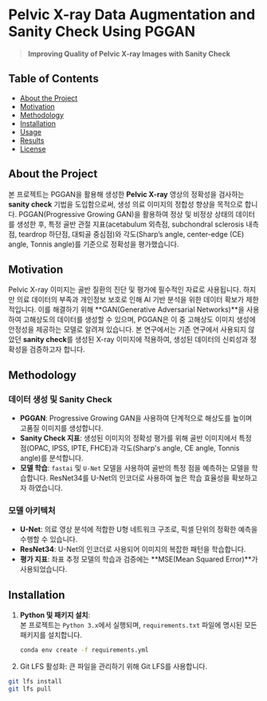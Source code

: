 # Pelvic X-ray Data Augmentation and Sanity Check Using PGGAN

> **Improving Quality of Pelvic X-ray Images with Sanity Check**

## Table of Contents
- [About the Project](#about-the-project)
- [Motivation](#motivation)
- [Methodology](#methodology)
- [Installation](#installation)
- [Usage](#usage)
- [Results](#results)
- [License](#license)

## About the Project

본 프로젝트는 PGGAN을 활용해 생성한 **Pelvic X-ray** 영상의 정확성을 검사하는 **sanity check** 기법을 도입함으로써, 생성 의료 이미지의 정합성 향상을 목적으로 합니다. PGGAN(Progressive Growing GAN)을 활용하여 정상 및 비정상 상태의 데이터를 생성한 후, 특정 골반 관절 지표(acetabulum 외측점, subchondral sclerosis 내측점, teardrop 하단점, 대퇴골 중심점)와 각도(Sharp’s angle, center-edge (CE) angle, Tonnis angle)를 기준으로 정확성을 평가했습니다.

## Motivation

Pelvic X-ray 이미지는 골반 질환의 진단 및 평가에 필수적인 자료로 사용됩니다. 하지만 의료 데이터의 부족과 개인정보 보호로 인해 AI 기반 분석을 위한 데이터 확보가 제한적입니다. 이를 해결하기 위해 **GAN(Generative Adversarial Networks)**을 사용하여 고해상도의 데이터를 생성할 수 있으며, PGGAN은 이 중 고해상도 이미지 생성에 안정성을 제공하는 모델로 알려져 있습니다. 본 연구에서는 기존 연구에서 사용되지 않았던 **sanity check**를 생성된 X-ray 이미지에 적용하여, 생성된 데이터의 신뢰성과 정확성을 검증하고자 합니다.

## Methodology

### 데이터 생성 및 Sanity Check
- **PGGAN**: Progressive Growing GAN을 사용하여 단계적으로 해상도를 높이며 고품질 이미지를 생성합니다.
- **Sanity Check 지표**: 생성된 이미지의 정확성 평가를 위해 골반 이미지에서 특정 점(OPAC, IPSS, IPTE, FHCE)과 각도(Sharp's angle, CE angle, Tonnis angle)를 분석합니다.
- **모델 학습**: `fastai` 및 `U-Net` 모델을 사용하여 골반의 특정 점을 예측하는 모델을 학습합니다. ResNet34를 U-Net의 인코더로 사용하여 높은 학습 효율성을 확보하고자 하였습니다.

### 모델 아키텍처
- **U-Net**: 의료 영상 분석에 적합한 U형 네트워크 구조로, 픽셀 단위의 정확한 예측을 수행할 수 있습니다.
- **ResNet34**: U-Net의 인코더로 사용되어 이미지의 복잡한 패턴을 학습합니다.
- **평가 지표**: 좌표 추정 모델의 학습과 검증에는 **MSE(Mean Squared Error)**가 사용되었습니다.

## Installation

1. **Python 및 패키지 설치**:  
   본 프로젝트는 `Python 3.x`에서 실행되며, `requirements.txt` 파일에 명시된 모든 패키지를 설치합니다.

   ```bash
   conda env create -f requirements.yml
   ```
2.	Git LFS 활성화:
큰 파일을 관리하기 위해 Git LFS를 사용합니다.

   ```bash
   git lfs install
   git lfs pull
   ```
 
